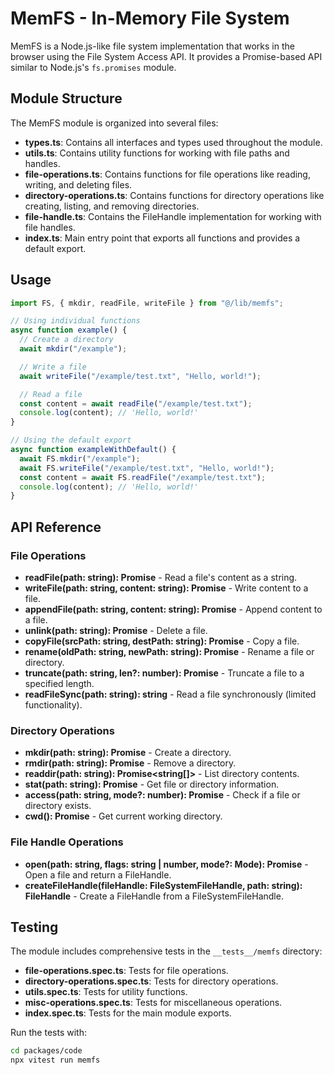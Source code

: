 # MemFS - In-Memory File System

MemFS is a Node.js-like file system implementation that works in the browser
using the File System Access API. It provides a Promise-based API similar to
Node.js's `fs.promises` module.

## Module Structure

The MemFS module is organized into several files:

- **types.ts**: Contains all interfaces and types used throughout the module.
- **utils.ts**: Contains utility functions for working with file paths and
  handles.
- **file-operations.ts**: Contains functions for file operations like reading,
  writing, and deleting files.
- **directory-operations.ts**: Contains functions for directory operations like
  creating, listing, and removing directories.
- **file-handle.ts**: Contains the FileHandle implementation for working with
  file handles.
- **index.ts**: Main entry point that exports all functions and provides a
  default export.

## Usage

```typescript
import FS, { mkdir, readFile, writeFile } from "@/lib/memfs";

// Using individual functions
async function example() {
  // Create a directory
  await mkdir("/example");

  // Write a file
  await writeFile("/example/test.txt", "Hello, world!");

  // Read a file
  const content = await readFile("/example/test.txt");
  console.log(content); // 'Hello, world!'
}

// Using the default export
async function exampleWithDefault() {
  await FS.mkdir("/example");
  await FS.writeFile("/example/test.txt", "Hello, world!");
  const content = await FS.readFile("/example/test.txt");
  console.log(content); // 'Hello, world!'
}
```

## API Reference

### File Operations

- **readFile(path: string): Promise<string>** - Read a file's content as a
  string.
- **writeFile(path: string, content: string): Promise<void>** - Write content to
  a file.
- **appendFile(path: string, content: string): Promise<void>** - Append content
  to a file.
- **unlink(path: string): Promise<void>** - Delete a file.
- **copyFile(srcPath: string, destPath: string): Promise<void>** - Copy a file.
- **rename(oldPath: string, newPath: string): Promise<void>** - Rename a file or
  directory.
- **truncate(path: string, len?: number): Promise<void>** - Truncate a file to a
  specified length.
- **readFileSync(path: string): string** - Read a file synchronously (limited
  functionality).

### Directory Operations

- **mkdir(path: string): Promise<void>** - Create a directory.
- **rmdir(path: string): Promise<void>** - Remove a directory.
- **readdir(path: string): Promise<string[]>** - List directory contents.
- **stat(path: string): Promise<StatResult>** - Get file or directory
  information.
- **access(path: string, mode?: number): Promise<void>** - Check if a file or
  directory exists.
- **cwd(): Promise<string>** - Get current working directory.

### File Handle Operations

- **open(path: string, flags: string | number, mode?: Mode):
  Promise<FileHandle>** - Open a file and return a FileHandle.
- **createFileHandle(fileHandle: FileSystemFileHandle, path: string):
  FileHandle** - Create a FileHandle from a FileSystemFileHandle.

## Testing

The module includes comprehensive tests in the `__tests__/memfs` directory:

- **file-operations.spec.ts**: Tests for file operations.
- **directory-operations.spec.ts**: Tests for directory operations.
- **utils.spec.ts**: Tests for utility functions.
- **misc-operations.spec.ts**: Tests for miscellaneous operations.
- **index.spec.ts**: Tests for the main module exports.

Run the tests with:

```bash
cd packages/code
npx vitest run memfs
```

